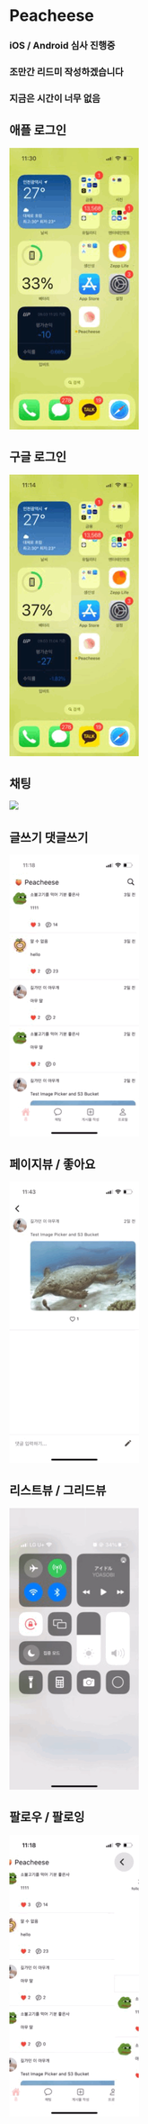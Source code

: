 # Peacheese

### iOS / Android 심사 진행중
### 조만간 리드미 작성하겠습니다
### 지금은 시간이 너무 없음
 
## 애플 로그인
![](readme/애플로그인.gif)
## 구글 로그인
![](readme/구글로그인.gif)
## 채팅
![](readme/채팅.gif)
## 글쓰기 댓글쓰기
![](readme/글쓰기댓글쓰기.gif)
## 페이지뷰 / 좋아요
![](readme/페이지뷰좋아요.gif)
## 리스트뷰 / 그리드뷰
![](readme/리스트뷰그리드뷰.gif)
## 팔로우 / 팔로잉
![](readme/팔로우팔로잉.gif)